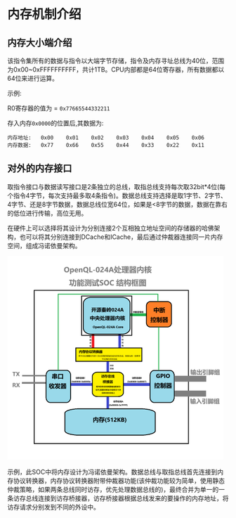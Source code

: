 # 内存机制介绍

## 内存大小端介绍

该指令集所有的数据与指令以大端字节存储，指令及内存寻址总线为40位，范围为0x00~0xFFFFFFFFFF，共计1TB。CPU内部都是64位寄存器，所有数据都以64位来进行运算。

示例:

R0寄存器的值为 = `0x77665544332211`

存入内存`0x0000`的位置后,其数据为:

``` 
内存地址: 	0x00    0x01    0x02    0x03    0x04    0x05    0x06
内存数据:	0x77    0x66    0x55    0x44    0x33    0x22    0x11
```

## 对外的内存接口

取指令接口与数据读写接口是2条独立的总线，取指总线支持每次取32bit*4位(每个指令4字节，每次支持最多取4条指令)。数据总线支持选择是取1字节、2字节、4字节、还是8字节数据，数据总线位宽64位，如果是<8字节的数据，数据在靠右的低位进行传输，高位无用。

在硬件上可以选择将其设计为分别连接2个互相独立地址空间的存储器的哈佛架构，也可以将其分别连接到DCache和ICache，最后通过仲裁器连接同一片内存空间，组成冯诺依曼架构。

![](./images/1.png)

示例，此SOC中将内存设计为冯诺依曼架构。数据总线与取指总线首先连接到内存协议转换器，内存协议转换器附带仲裁器功能(该仲裁功能较为简单，使用静态仲裁策略，如果两条总线同时访存，优先处理数据总线的)，最终合并为单一的一条访存总线连接到访存桥接器，访存桥接器根据总线发来的要操作的内存地址，将访存请求分别发到不同的外设中。